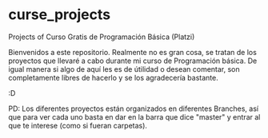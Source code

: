 # curse_projects
Projects of Curso Gratis de Programación Básica (Platzi)

Bienvenidos a este repositorio. Realmente no es gran cosa, se tratan de los proyectos que llevaré a cabo durante mi curso de
Programación básica. De igual manera si algo de aquí les es de útilidad o desean comentar, son completamente libres de hacerlo
y se los agradecería bastante.

:D

PD: Los diferentes proyectos están organizados en diferentes Branches, así que para ver cada uno basta en dar en la barra que dice
"master" y entrar al que te interese (como si fueran carpetas).
